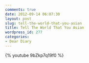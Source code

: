 ```yaml
---
comments: true
date: 2012-09-14 06:07:30
layout: post
slug: tell-the-world-that-you-asian
title: Tell The World That You Asian
wordpress_id: 277
categories:
- Dear Diary
---
```


{% youtube 9bZkp7q19f0 %}
